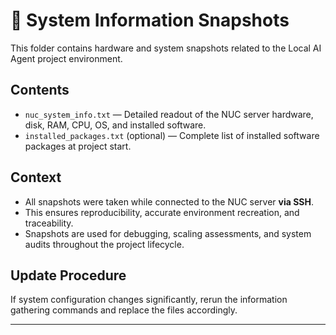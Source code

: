 # 📄 System Information Snapshots

This folder contains hardware and system snapshots related to the Local AI Agent project environment.

## Contents

- `nuc_system_info.txt` — Detailed readout of the NUC server hardware, disk, RAM, CPU, OS, and installed software.
- `installed_packages.txt` (optional) — Complete list of installed software packages at project start.

## Context

- All snapshots were taken while connected to the NUC server **via SSH**.
- This ensures reproducibility, accurate environment recreation, and traceability.
- Snapshots are used for debugging, scaling assessments, and system audits throughout the project lifecycle.

## Update Procedure

If system configuration changes significantly, rerun the information gathering commands and replace the files accordingly.

---
